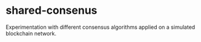 # shared-consenus
Experimentation with different consensus algorithms applied on a simulated blockchain network. 
